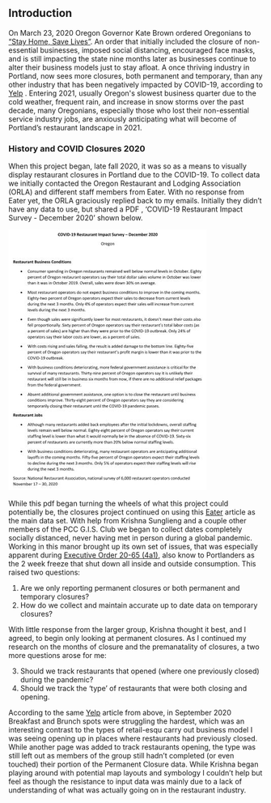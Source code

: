 ## Introduction

On March 23, 2020 Oregon Governor Kate Brown ordered Oregonians to [“Stay Home, Save Lives”](https://govstatus.egov.com/or-stay-home-save-lives). An order that initially included the closure of non-essential businesses, imposed social distancing, encouraged face masks, and is still impacting the state nine months later as businesses continue to alter their business models just to stay afloat. A once thriving industry in Portland, now sees more closures, both permanent and temporary, than any other industry that has been negatively impacted by COVID-19, according to [Yelp](https://www.yelpeconomicaverage.com/business-closures-update-sep-2020.html) . Entering 2021, usually Oregon's slowest business quarter due to the cold weather, frequent rain, and increase in snow storms over the past decade, many Oregonians, especially those who lost their non-essential service industry jobs, are anxiously anticipating what will become of Portland’s restaurant landscape in 2021. 

### History and COVID Closures 2020

When this project began, late fall 2020, it was so as a means to visually display restaurant closures in Portland due to the COVID-19. To collect data we initially contacted the Oregon Restaurant and Lodging Association (ORLA) and different staff members from Eater. With no response from Eater yet, the ORLA graciously replied back to my emails. Initially they didn’t have any data to use, but shared a PDF , ‘COVID-19 Restaurant Impact Survey - December 2020’ shown below. 

![ImpactSurvey](/Pictures/ORLA-PDF-2020.JPG)

While this pdf began turning the wheels of what this project could potentially be, the closures project continued on using this [Eater](https://pdx.eater.com/2020/5/5/21248144/permanent-closures-covid-19-coronavirus) article as the main data set. With help from Krishna Sunglieng and a couple other members of the PCC G.I.S. Club we began to collect dates completely socially distanced, never having met in person during a global pandemic. Working in this manor brought up its own set of issues, that was especially apparent during [Executive Order 20-65 (4a1)](https://www.oregon.gov/gov/admin/Pages/eo_20-65.aspx), also know to Portlanders as the 2 week freeze that shut down all inside and outside consumption. This raised  two questions:

1. Are we only reporting permanent closures or both permanent and temporary closures? 
2. How do we collect and maintain accurate up to date data on temporary closures? 

With little response from the larger group, Krishna thought it best, and I agreed, to begin only looking at permanent closures.  As I continued my research on the months of closure and the premanatality of closures, a two more questions arose for me:

3. Should we track restaurants that opened (where one previously closed) during the pandemic? 
4. Should we track the ‘type’ of restaurants that were both closing and opening. 

According to the same [Yelp](https://www.yelpeconomicaverage.com/business-closures-update-sep-2020.html)  article from above, in September 2020 Breakfast and Brunch spots were struggling the hardest, which was an interesting contrast to the types of retail-esqu carry out business model I was seeing opening up in places where restaurants had previously closed. While another page was added to track restaurants opening, the type was still left out as members of the group still hadn’t completed (or even touched) their portion of the Permanent Closure data. While Krishna began playing around with potential map layouts and symbology I couldn’t help but feel as though the resistance to input data was mainly due to a lack of understanding of what was actually going on in the restaurant industry. 


<!--
## Welcome to GitHub Pages

You can use the [editor on GitHub](https://github.com/rbolt13/OregonGrown/edit/gh-pages/index.md) to maintain and preview the content for your website in Markdown files.

Whenever you commit to this repository, GitHub Pages will run [Jekyll](https://jekyllrb.com/) to rebuild the pages in your site, from the content in your Markdown files.

### Markdown

Markdown is a lightweight and easy-to-use syntax for styling your writing. It includes conventions for

```markdown
Syntax highlighted code block

# Header 1
## Header 2
### Header 3

- Bulleted
- List

1. Numbered
2. List

**Bold** and _Italic_ and `Code` text

[Link](url) and ![Image](src)
```

For more details see [GitHub Flavored Markdown](https://guides.github.com/features/mastering-markdown/).

### Jekyll Themes

Your Pages site will use the layout and styles from the Jekyll theme you have selected in your [repository settings](https://github.com/rbolt13/OregonGrown/settings). The name of this theme is saved in the Jekyll `_config.yml` configuration file.

### Support or Contact

Having trouble with Pages? Check out our [documentation](https://docs.github.com/categories/github-pages-basics/) or [contact support](https://github.com/contact) and we’ll help you sort it out.

-->
